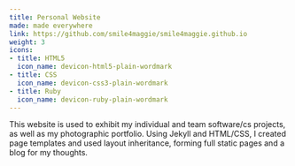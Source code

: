 ```yaml
---
title: Personal Website
made: made everywhere
link: https://github.com/smile4maggie/smile4maggie.github.io
weight: 3
icons:
- title: HTML5
  icon_name: devicon-html5-plain-wordmark
- title: CSS
  icon_name: devicon-css3-plain-wordmark
- title: Ruby
  icon_name: devicon-ruby-plain-wordmark
---
```

This website is used to exhibit my individual and team software/cs projects, as well as my photographic portfolio. Using Jekyll and HTML/CSS, I created page templates and used layout inheritance, forming full static pages and a blog for my thoughts.
